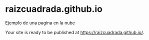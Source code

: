 # raizcuadrada.github.io

Ejemplo de una pagina en la nube

Your site is ready to be published at https://raizcuadrada.github.io/.
